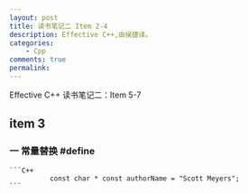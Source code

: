 ```yaml
---
layout: post
title: 读书笔记二 Item 2-4
description: Effective C++,由侯捷译。
categories:
    - Cpp
comments: true
permalink: 
---
```

Effective C++ 读书笔记二：Item 5-7

## item 3

###  一 常量替换 #define

    ```C++
              const char * const authorName = "Scott Meyers";
    ```


